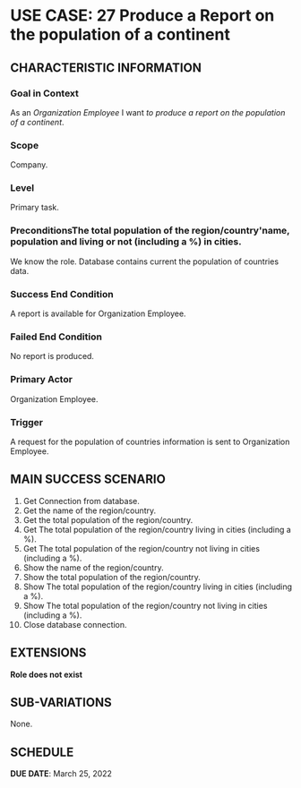 # USE CASE: 27 Produce a Report on the population of a continent
## CHARACTERISTIC INFORMATION

### Goal in Context

As an *Organization Employee* I want *to produce a report on the population of a continent*.

### Scope

Company.

### Level

Primary task.

### PreconditionsThe total population of the region/country'name, population and living or not (including a %) in cities.

We know the role.  Database contains current the population of countries data.

### Success End Condition

A report is available for Organization Employee.

### Failed End Condition

No report is produced.

### Primary Actor

Organization Employee.

### Trigger

A request for the population of countries information is sent to Organization Employee.

## MAIN SUCCESS SCENARIO

1. Get Connection from database.
2. Get the name of the region/country.
3. Get the total population of the region/country.
4. Get The total population of the region/country living in cities (including a %).
5. Get The total population of the region/country not living in cities (including a %).
6. Show the name of the region/country.
3. Show the total population of the region/country.
4. Show The total population of the region/country living in cities (including a %).
5. Show The total population of the region/country not living in cities (including a %).
7. Close database connection.

## EXTENSIONS

**Role does not exist**

## SUB-VARIATIONS

None.

## SCHEDULE

**DUE DATE**: March 25, 2022

